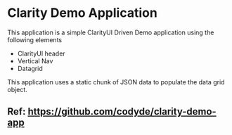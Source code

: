 # Clarity Demo Application

This application is a simple ClarityUI Driven Demo application using the following elements

* ClarityUI header
* Vertical Nav
* Datagrid

This application uses a static chunk of JSON data to populate the data grid object.

## Ref: <https://github.com/codyde/clarity-demo-app>
